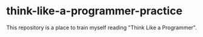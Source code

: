 # think-like-a-programmer-practice
This repository is a place to train myself reading "Think Like a Programmer".
